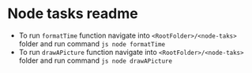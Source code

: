 # Node tasks readme

- To run `formatTime` function navigate into `<RootFolder>/<node-taks>` folder and run command `js node formatTime`
- To run `drawAPicture` function navigate into `<RootFolder>/<node-taks>` folder and run command `js node drawAPicture`
